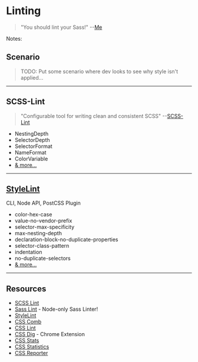 # Linting

> "You should lint your Sass!" --[Me](http://twitter.com/elijahmanor)

Notes:

## Scenario

> TODO: Put some scenario where dev looks to see why style isn't applied...

------

## SCSS-Lint
<!-- .slide: data-title="Linting" data-state="backEndBrian juniorJacob midLevelMelissa" -->

> "Configurable tool for writing clean and consistent SCSS" --[SCSS-Lint](https://github.com/brigade/scss-lint)

* NestingDepth
* SelectorDepth
* SelectorFormat
* NameFormat
* ColorVariable
* [& more...](https://github.com/brigade/scss-lint/blob/master/lib/scss_lint/linter/README.md)

------

## [StyleLint](https://github.com/stylelint/stylelint)
<!-- .slide: data-title="Linting" data-state="backEndBrian juniorJacob midLevelMelissa" -->

CLI, Node API, PostCSS Plugin

* color-hex-case
* value-no-vendor-prefix
* selector-max-specificity
* max-nesting-depth
* declaration-block-no-duplicate-properties
* selector-class-pattern
* indentation
* no-duplicate-selectors
* [& more...](http://stylelint.io/user-guide/rules/)

------

## Resources
<!-- .slide: data-title="Linting" data-state="backEndBrian juniorJacob midLevelMelissa resources" -->

* [SCSS Lint](https://github.com/brigade/scss-lint)
* [Sass Lint](https://github.com/sasstools/sass-lint) - Node-only Sass Linter!
* [StyleLint](https://github.com/stylelint/stylelint)
* [CSS Comb](css-comb)
* [CSS Lint](http://csslint.net/)
* [CSS Dig](https://chrome.google.com/webstore/detail/css-dig/lpnhmlhomomelfkcjnkcacofhmggjmco) - Chrome Extension
* [CSS Stats](http://cssstats.com/)
* [CSS Statistics](https://github.com/cssstats/css-statistics)
* [CSS Reporter](https://github.com/springload/css-reporter)
